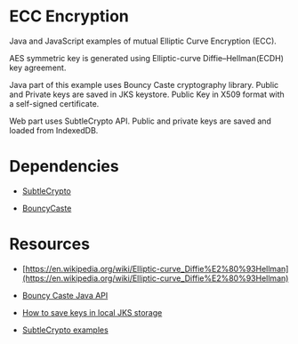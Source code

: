 # ECC Encryption
 
Java and JavaScript examples of mutual Elliptic Curve Encryption (ECC). 

AES symmetric key is generated using Elliptic-curve Diffie–Hellman(ECDH) key agreement. 

Java part of this example uses Bouncy Caste cryptography library. Public and Private keys are saved in JKS keystore. Public Key in X509 format with a self-signed 
certificate. 

Web part uses SubtleCrypto API. Public and private keys are saved and loaded from IndexedDB.  


# Dependencies

- [SubtleCrypto](https://developer.mozilla.org/en-US/docs/Web/API/SubtleCrypto)

- [BouncyCaste](https://www.bouncycastle.org/java.html)


# Resources

- [https://en.wikipedia.org/wiki/Elliptic-curve_Diffie%E2%80%93Hellman](https://en.wikipedia.org/wiki/Elliptic-curve_Diffie%E2%80%93Hellman)

- [Bouncy Caste Java API](https://www.bouncycastle.org/docs/docs1.5on/index.html)

- [How to save keys in local JKS storage](http://tutorials.jenkov.com/java-cryptography/keystore.html)

- [SubtleCrypto examples](https://github.com/mdn/dom-examples/tree/master/web-crypto)
